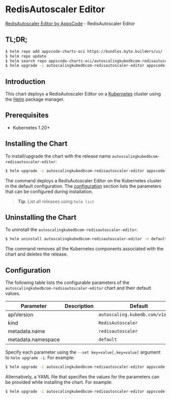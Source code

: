 # RedisAutoscaler Editor

[RedisAutoscaler Editor by AppsCode](https://appscode.com) - RedisAutoscaler Editor

## TL;DR;

```bash
$ helm repo add appscode-charts-oci https://bundles.byte.builders/ui/
$ helm repo update
$ helm search repo appscode-charts-oci/autoscalingkubedbcom-redisautoscaler-editor --version=v0.9.0
$ helm upgrade -i autoscalingkubedbcom-redisautoscaler-editor appscode-charts-oci/autoscalingkubedbcom-redisautoscaler-editor -n default --create-namespace --version=v0.9.0
```

## Introduction

This chart deploys a RedisAutoscaler Editor on a [Kubernetes](http://kubernetes.io) cluster using the [Helm](https://helm.sh) package manager.

## Prerequisites

- Kubernetes 1.20+

## Installing the Chart

To install/upgrade the chart with the release name `autoscalingkubedbcom-redisautoscaler-editor`:

```bash
$ helm upgrade -i autoscalingkubedbcom-redisautoscaler-editor appscode-charts-oci/autoscalingkubedbcom-redisautoscaler-editor -n default --create-namespace --version=v0.9.0
```

The command deploys a RedisAutoscaler Editor on the Kubernetes cluster in the default configuration. The [configuration](#configuration) section lists the parameters that can be configured during installation.

> **Tip**: List all releases using `helm list`

## Uninstalling the Chart

To uninstall the `autoscalingkubedbcom-redisautoscaler-editor`:

```bash
$ helm uninstall autoscalingkubedbcom-redisautoscaler-editor -n default
```

The command removes all the Kubernetes components associated with the chart and deletes the release.

## Configuration

The following table lists the configurable parameters of the `autoscalingkubedbcom-redisautoscaler-editor` chart and their default values.

|     Parameter      | Description |                   Default                    |
|--------------------|-------------|----------------------------------------------|
| apiVersion         |             | <code>autoscaling.kubedb.com/v1alpha1</code> |
| kind               |             | <code>RedisAutoscaler</code>                 |
| metadata.name      |             | <code>redisautoscaler</code>                 |
| metadata.namespace |             | <code>default</code>                         |


Specify each parameter using the `--set key=value[,key=value]` argument to `helm upgrade -i`. For example:

```bash
$ helm upgrade -i autoscalingkubedbcom-redisautoscaler-editor appscode-charts-oci/autoscalingkubedbcom-redisautoscaler-editor -n default --create-namespace --version=v0.9.0 --set apiVersion=autoscaling.kubedb.com/v1alpha1
```

Alternatively, a YAML file that specifies the values for the parameters can be provided while
installing the chart. For example:

```bash
$ helm upgrade -i autoscalingkubedbcom-redisautoscaler-editor appscode-charts-oci/autoscalingkubedbcom-redisautoscaler-editor -n default --create-namespace --version=v0.9.0 --values values.yaml
```
